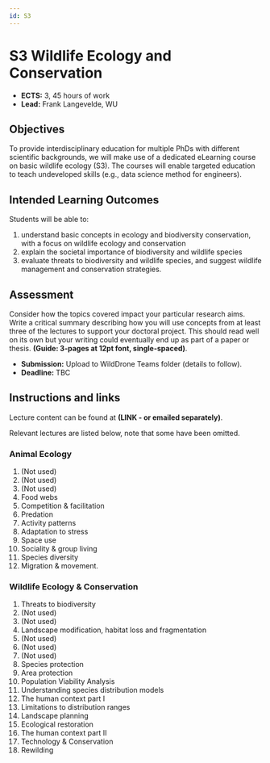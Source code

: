 ```yaml
---
id: S3
---
```


# S3 Wildlife Ecology and Conservation

* **ECTS:** 3, 45 hours of work
* **Lead:** Frank Langevelde, WU

## Objectives
To provide interdisciplinary education for multiple PhDs with different scientific backgrounds, we will make use of a dedicated eLearning course on basic wildlife ecology (S3). The courses will enable targeted education to teach undeveloped skills (e.g., data science method for engineers). 

## Intended Learning Outcomes

Students will be able to:
1. understand basic concepts in ecology and biodiversity conservation, with a focus on wildlife ecology and conservation
2. explain the societal importance of biodiversity and wildlife species
3. evaluate threats to biodiversity and wildlife species, and suggest wildlife management and conservation strategies.

## Assessment

Consider how the topics covered impact your particular research aims. Write a critical summary describing how you will use concepts from at least three of the lectures to support your doctoral project. This should read well on its own but your writing could eventually end up as part of a paper or thesis. __(Guide: 3-pages at 12pt font, single-spaced)__.

* **Submission:** Upload to WildDrone Teams folder (details to follow).
* **Deadline:** TBC

## Instructions and links

Lecture content can be found at **(LINK - or emailed separately)**. 

Relevant lectures are listed below, note that some have been omitted.

### Animal Ecology

1. (Not used)
2. (Not used)
3. (Not used)
4. Food webs
5. Competition & facilitation
6. Predation
7. Activity patterns
8. Adaptation to stress
9. Space use
10. Sociality & group living
11. Species diversity
12. Migration & movement.
 
### Wildlife Ecology & Conservation
1. Threats to biodiversity
2. (Not used)
3. (Not used)
4. Landscape modification, habitat loss and fragmentation
5. (Not used)
6. (Not used)
7. (Not used)
8. Species protection
9. Area protection
10. Population Viability Analysis
11. Understanding species distribution models
12. The human context part I
13. Limitations to distribution ranges
14. Landscape planning
15. Ecological restoration
16. The human context part II
17. Technology & Conservation
18. Rewilding